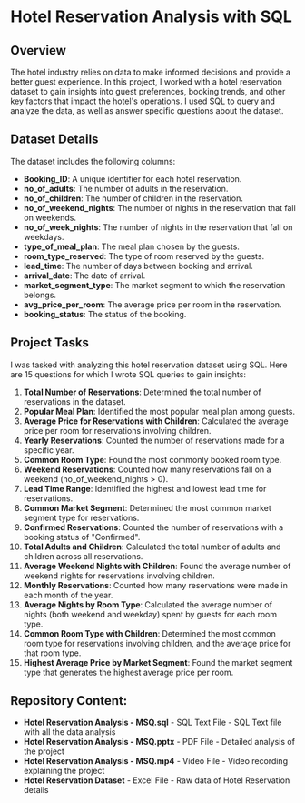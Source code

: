 # Hotel Reservation Analysis with SQL

## Overview
The hotel industry relies on data to make informed decisions and provide a better guest experience. In this project, I worked with a hotel reservation dataset to gain insights into guest preferences, booking trends, and other key factors that impact the hotel's operations. I used SQL to query and analyze the data, as well as answer specific questions about the dataset.

## Dataset Details
The dataset includes the following columns:
- **Booking_ID**: A unique identifier for each hotel reservation.
- **no_of_adults**: The number of adults in the reservation.
- **no_of_children**: The number of children in the reservation.
- **no_of_weekend_nights**: The number of nights in the reservation that fall on weekends.
- **no_of_week_nights**: The number of nights in the reservation that fall on weekdays.
- **type_of_meal_plan**: The meal plan chosen by the guests.
- **room_type_reserved**: The type of room reserved by the guests.
- **lead_time**: The number of days between booking and arrival.
- **arrival_date**: The date of arrival.
- **market_segment_type**: The market segment to which the reservation belongs.
- **avg_price_per_room**: The average price per room in the reservation.
- **booking_status**: The status of the booking.

## Project Tasks
I was tasked with analyzing this hotel reservation dataset using SQL. Here are 15 questions for which I wrote SQL queries to gain insights:

1. **Total Number of Reservations**: Determined the total number of reservations in the dataset.
2. **Popular Meal Plan**: Identified the most popular meal plan among guests.
3. **Average Price for Reservations with Children**: Calculated the average price per room for reservations involving children.
4. **Yearly Reservations**: Counted the number of reservations made for a specific year.
5. **Common Room Type**: Found the most commonly booked room type.
6. **Weekend Reservations**: Counted how many reservations fall on a weekend (no_of_weekend_nights > 0).
7. **Lead Time Range**: Identified the highest and lowest lead time for reservations.
8. **Common Market Segment**: Determined the most common market segment type for reservations.
9. **Confirmed Reservations**: Counted the number of reservations with a booking status of "Confirmed".
10. **Total Adults and Children**: Calculated the total number of adults and children across all reservations.
11. **Average Weekend Nights with Children**: Found the average number of weekend nights for reservations involving children.
12. **Monthly Reservations**: Counted how many reservations were made in each month of the year.
13. **Average Nights by Room Type**: Calculated the average number of nights (both weekend and weekday) spent by guests for each room type.
14. **Common Room Type with Children**: Determined the most common room type for reservations involving children, and the average price for that room type.
15. **Highest Average Price by Market Segment**: Found the market segment type that generates the highest average price per room.

## Repository Content:
-  **Hotel Reservation Analysis - MSQ.sql** - SQL Text File - SQL Text file with all the data analysis
-  **Hotel Reservation Analysis - MSQ.pptx** - PDF File - Detailed analysis of the project
-  **Hotel Reservation Analysis - MSQ.mp4** - Video File - Video recording explaining the project
-  **Hotel Reservation Dataset** - Excel File - Raw data of Hotel Reservation details
